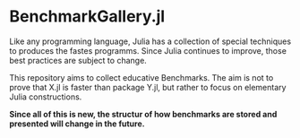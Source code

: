 # BenchmarkGallery.jl

Like any programming language, Julia has a collection of
special techniques to produces the fastes programms.
Since Julia continues to improve, those best practices are subject to change.

This repository aims to collect educative Benchmarks.
The aim is not to prove that X.jl is faster than package Y.jl, but rather
to focus on elementary Julia constructions.

**Since all of this is new, the structur of how benchmarks are stored and presented
will change in the future.**
